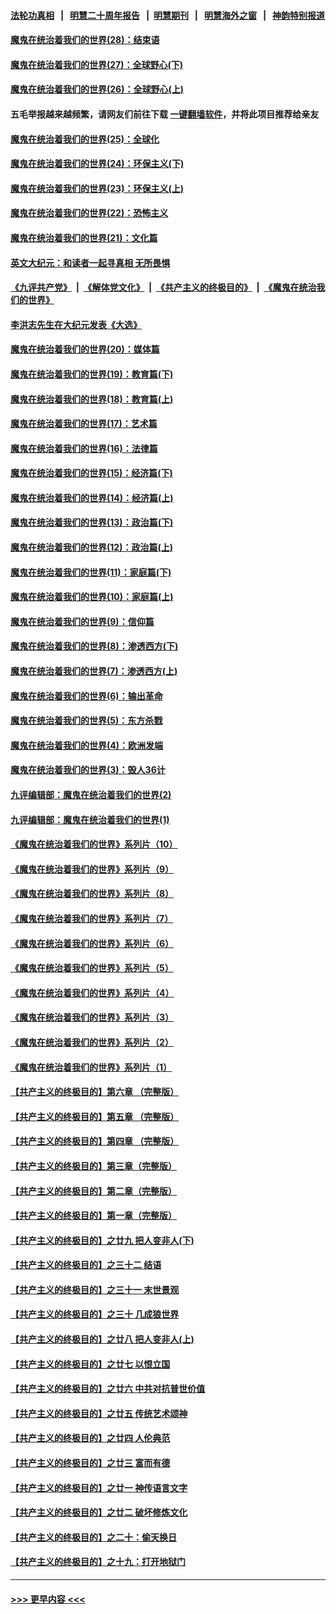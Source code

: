 #### [法轮功真相](https://github.com/gfw-breaker/truth/blob/master/README.md?t=0) &nbsp;&nbsp;|&nbsp;&nbsp; [明慧二十周年报告](https://github.com/gfw-breaker/mh-reports/blob/master/README.md?t=0) &nbsp;&nbsp;|&nbsp;&nbsp;[明慧期刊](https://github.com/gfw-breaker/mh-qikan) &nbsp;&nbsp;|&nbsp;&nbsp; [明慧海外之窗](https://github.com/gfw-breaker/mh-news/blob/master/README.md?t=0) &nbsp;&nbsp;|&nbsp;&nbsp; [神韵特别报道](https://github.com/gfw-breaker/mh-news/blob/master/shenyun.md?t=0)
#### [魔鬼在统治着我们的世界(28)：结束语](../pages/nsc422/n10936246.md?t=07110702) 
#### [魔鬼在统治着我们的世界(27)：全球野心(下)](../pages/nsc422/n10928319.md?t=07110702) 
#### [魔鬼在统治着我们的世界(26)：全球野心(上)](../pages/nsc422/n10900318.md?t=07110702) 
#### 五毛举报越来越频繁，请网友们前往下载 [一键翻墙软件](https://github.com/gfw-breaker/ssr-accounts)，并将此项目推荐给亲友
#### [魔鬼在统治着我们的世界(25)：全球化](../pages/nsc422/n10788205.md?t=07110702) 
#### [魔鬼在统治着我们的世界(24)：环保主义(下)](../pages/nsc422/n10695307.md?t=07110702) 
#### [魔鬼在统治着我们的世界(23)：环保主义(上)](../pages/nsc422/n10688613.md?t=07110702) 
#### [魔鬼在统治着我们的世界(22)：恐怖主义](../pages/nsc422/n10614727.md?t=07110702) 
#### [魔鬼在统治着我们的世界(21)：文化篇](../pages/nsc422/n10597706.md?t=07110702) 
#### [英文大纪元：和读者一起寻真相 无所畏惧](../pages/nsc422/n12542027.md?t=07110702) 
#### [《九评共产党》](https://github.com/begood0513/9ping.md/blob/master/README.md) &nbsp;|&nbsp; [《解体党文化》](../../../../jtdwh.md/blob/master/README.md)  &nbsp;|&nbsp; [《共产主义的终极目的》](../../../../gczydzjmd.md/blob/master/README.md) &nbsp;|&nbsp; [《魔鬼在统治我们的世界》](../../../../mgztzwmdsj.md/blob/master/README.md) 
#### [李洪志先生在大纪元发表《大选》](../pages/nsc422/n12534746.md?t=07110702) 
#### [魔鬼在统治着我们的世界(20)：媒体篇](../pages/nsc422/n10586579.md?t=07110702) 
#### [魔鬼在统治着我们的世界(19)：教育篇(下)](../pages/nsc422/n10564808.md?t=07110702) 
#### [魔鬼在统治着我们的世界(18)：教育篇(上)](../pages/nsc422/n10526970.md?t=07110702) 
#### [魔鬼在统治着我们的世界(17)：艺术篇](../pages/nsc422/n10499093.md?t=07110702) 
#### [魔鬼在统治着我们的世界(16)：法律篇](../pages/nsc422/n10485969.md?t=07110702) 
#### [魔鬼在统治着我们的世界(15)：经济篇(下)](../pages/nsc422/n10469975.md?t=07110702) 
#### [魔鬼在统治着我们的世界(14)：经济篇(上)](../pages/nsc422/n10457370.md?t=07110702) 
#### [魔鬼在统治着我们的世界(13)：政治篇(下)](../pages/nsc422/n10448270.md?t=07110702) 
#### [魔鬼在统治着我们的世界(12)：政治篇(上)](../pages/nsc422/n10444576.md?t=07110702) 
#### [魔鬼在统治着我们的世界(11)：家庭篇(下)](../pages/nsc422/n10440961.md?t=07110702) 
#### [魔鬼在统治着我们的世界(10)：家庭篇(上)](../pages/nsc422/n10435448.md?t=07110702) 
#### [魔鬼在统治着我们的世界(9)：信仰篇](../pages/nsc422/n10432159.md?t=07110702) 
#### [魔鬼在统治着我们的世界(8)：渗透西方(下)](../pages/nsc422/n10429603.md?t=07110702) 
#### [魔鬼在统治着我们的世界(7)：渗透西方(上)](../pages/nsc422/n10426013.md?t=07110702) 
#### [魔鬼在统治着我们的世界(6)：输出革命](../pages/nsc422/n10421536.md?t=07110702) 
#### [魔鬼在统治着我们的世界(5)：东方杀戮](../pages/nsc422/n10417707.md?t=07110702) 
#### [魔鬼在统治着我们的世界(4)：欧洲发端](../pages/nsc422/n10414890.md?t=07110702) 
#### [魔鬼在统治着我们的世界(3)：毁人36计](../pages/nsc422/n10411583.md?t=07110702) 
#### [九评编辑部：魔鬼在统治着我们的世界(2)](../pages/nsc422/n10410036.md?t=07110702) 
#### [九评编辑部：魔鬼在统治着我们的世界(1)](../pages/nsc422/n10406825.md?t=07110702) 
#### [《魔鬼在统治着我们的世界》系列片（10）](../pages/nsc422/n12292670.md?t=07110702) 
#### [《魔鬼在统治着我们的世界》系列片（9）](../pages/nsc422/n12290859.md?t=07110702) 
#### [《魔鬼在统治着我们的世界》系列片（8）](../pages/nsc422/n12287445.md?t=07110702) 
#### [《魔鬼在统治着我们的世界》系列片（7）](../pages/nsc422/n12283425.md?t=07110702) 
#### [《魔鬼在统治着我们的世界》系列片（6）](../pages/nsc422/n12282314.md?t=07110702) 
#### [《魔鬼在统治着我们的世界》系列片（5）](../pages/nsc422/n12281419.md?t=07110702) 
#### [《魔鬼在统治着我们的世界》系列片（4）](../pages/nsc422/n12274024.md?t=07110702) 
#### [《魔鬼在统治着我们的世界》系列片（3）](../pages/nsc422/n12271322.md?t=07110702) 
#### [《魔鬼在统治着我们的世界》系列片（2）](../pages/nsc422/n12269049.md?t=07110702) 
#### [《魔鬼在统治着我们的世界》系列片（1）](../pages/nsc422/n12267575.md?t=07110702) 
#### [【共产主义的终极目的】第六章 （完整版）](../pages/nsc422/n11428913.md?t=07110702) 
#### [【共产主义的终极目的】第五章 （完整版）](../pages/nsc422/n11428912.md?t=07110702) 
#### [【共产主义的终极目的】第四章 （完整版）](../pages/nsc422/n11428907.md?t=07110702) 
#### [【共产主义的终极目的】第三章（完整版）](../pages/nsc422/n11428848.md?t=07110702) 
#### [【共产主义的终极目的】第二章（完整版）](../pages/nsc422/n11428831.md?t=07110702) 
#### [【共产主义的终极目的】第一章（完整版）](../pages/nsc422/n11417651.md?t=07110702) 
#### [【共产主义的终极目的】之廿九 把人变非人(下)](../pages/nsc422/n11344140.md?t=07110702) 
#### [【共产主义的终极目的】之三十二 结语](../pages/nsc422/n11360535.md?t=07110702) 
#### [【共产主义的终极目的】之三十一 末世景观](../pages/nsc422/n11351129.md?t=07110702) 
#### [【共产主义的终极目的】之三十 几成狼世界](../pages/nsc422/n11348280.md?t=07110702) 
#### [【共产主义的终极目的】之廿八 把人变非人(上)](../pages/nsc422/n11340492.md?t=07110702) 
#### [【共产主义的终极目的】之廿七 以恨立国](../pages/nsc422/n11336944.md?t=07110702) 
#### [【共产主义的终极目的】之廿六 中共对抗普世价值](../pages/nsc422/n11324785.md?t=07110702) 
#### [【共产主义的终极目的】之廿五 传统艺术颂神](../pages/nsc422/n11296396.md?t=07110702) 
#### [【共产主义的终极目的】之廿四 人伦典范](../pages/nsc422/n11296397.md?t=07110702) 
#### [【共产主义的终极目的】之廿三 富而有德](../pages/nsc422/n11283598.md?t=07110702) 
#### [【共产主义的终极目的】之廿一 神传语言文字](../pages/nsc422/n11263265.md?t=07110702) 
#### [【共产主义的终极目的】之廿二 破坏修炼文化](../pages/nsc422/n11245728.md?t=07110702) 
#### [【共产主义的终极目的】之二十：偷天换日](../pages/nsc422/n11238846.md?t=07110702) 
#### [【共产主义的终极目的】之十九：打开地狱门](../pages/nsc422/n11206376.md?t=07110702) 

----
#### [ >>> 更早内容 <<< ](../indexes/nsc422-earlier.md)
